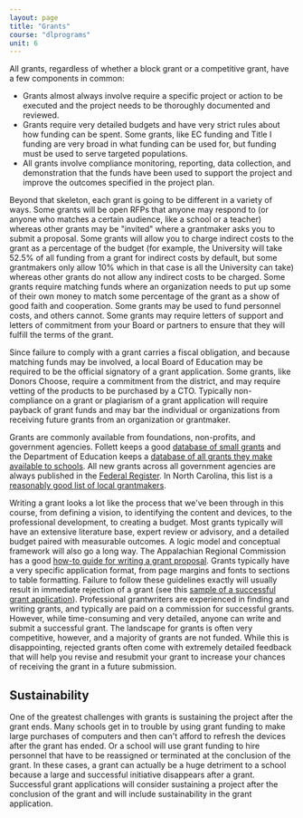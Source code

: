 ```yaml
---
layout: page
title: "Grants"
course: "dlprograms"
unit: 6
---
```

All grants, regardless of whether a block grant or a competitive grant, have a few components in common:
* Grants almost always involve require a specific project or action to be executed and the project needs to be thoroughly documented and reviewed.
* Grants require very detailed budgets and have very strict rules about how funding can be spent. Some grants, like EC funding and Title I funding are very broad in what funding can be used for, but funding must be used to serve targeted populations. 
* All grants involve compliance monitoring, reporting, data collection, and demonstration that the funds have been used to support the project and improve the outcomes specified in the project plan.

Beyond that skeleton, each grant is going to be different in a variety of ways. Some grants will be open RFPs that anyone may respond to (or anyone who matches a certain audience, like a school or a teacher) whereas other grants may be "invited" where a grantmaker asks you to submit a proposal. Some grants will allow you to charge indirect costs to the grant as a percentage of the budget (for example, the University will take 52.5% of all funding from a grant for indirect costs by default, but some grantmakers only allow 10% which in that case is all the University can take) whereas other grants do not allow any indirect costs to be charged. Some grants require matching funds where an organization needs to put up some of their own money to match some percentage of the grant as a show of good faith and cooperation. Some grants may be used to fund personnel costs, and others cannot. Some grants may require letters of support and letters of commitment from your Board or partners to ensure that they will fulfill the terms of the grant.

Since failure to comply with a grant carries a fiscal obligation, and because matching funds may be involved, a local Board of Education may be required to be the official signatory of a grant application. Some grants, like Donors Choose, require a commitment from the district, and may require vetting of the products to be purchased by a CTO. Typically non-compliance on a grant or plagiarism of a grant application will require payback of grant funds and may bar the individual or organizations from receiving future grants from an organization or grantmaker. 

Grants are commonly available from foundations, non-profits, and government agencies. Follett keeps a good [database of small grants][1] and the Department of Education keeps a [database of all grants they make available to schools][2]. All new grants across all government agencies are always published in the [Federal Register][3].  In North Carolina, this list is a [reasonably good list of local grantmakers][4].

Writing a grant looks a lot like the process that we've been through in this course, from defining a vision, to identifying the content and devices, to the professional development, to creating a budget. Most grants typically will have an extensive literature base, expert review or advisory, and a detailed budget paired with measurable outcomes. A logic model and conceptual framework will also go a long way. The Appalachian Regional Commission has a good [how-to guide for writing a grant proposal][5]. Grants typically have a very specific application format, from page margins and fonts to sections to table formatting. Failure to follow these guidelines exactly will usually result in immediate rejection of a grant (see this [sample of a successful grant application][6]). Professional grantwriters are experienced in finding and writing grants, and typically are paid on a commission for successful grants.  However, while time-consuming and very detailed, anyone can write and submit a successful grant. The landscape for grants is often very competitive, however, and a majority of grants are not funded. While this is disappointing, rejected grants often come with extremely detailed feedback that will help you revise and resubmit your grant to increase your chances of receiving the grant in a future submission. 

## Sustainability
One of the greatest challenges with grants is sustaining the project after the grant ends. Many schools get in to trouble by using grant funding to make large purchases of computers and then can't afford to refresh the devices after the grant has ended. Or a school will use grant funding to hire personnel that have to be reassigned or terminated at the conclusion of the grant. In these cases, a grant can actually be a huge detriment to a school because a large and successful initiative disappears after a grant. Successful grant applications will consider sustaining a project after the conclusion of the grant and will include sustainability in the grant application. 

[1]:	https://www.follettlearning.com/wps/wcm/connect/a642c498-1ace-427d-bb46-f53a478cdaf1/master-list-of-grants-2018.pdf?MOD=AJPERES&CVID=l.pP1f6
[2]:	https://www2.ed.gov/programs/find/title/index.html?src=apply-page
[3]:	https://www.federalregister.gov/topics/grant-programs
[4]:	http://www.madeinnorthcarolina.com/minnc-bus_grants-foundations.html
[5]:	https://www.arc.gov/funding/HowtoWriteaGrantProposal.asp
[6]:	https://wtgrantfoundation.org/library/uploads/2016/02/Examples-of-Successful-Proposals-Scholars-Program.pdf